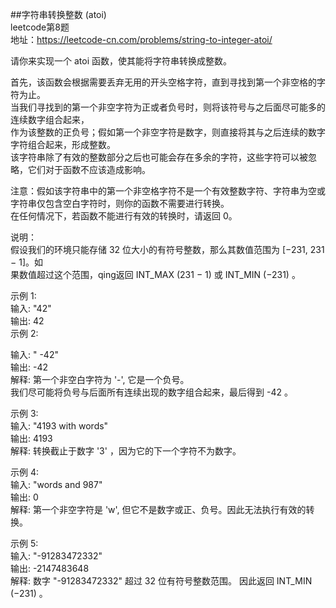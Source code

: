 ##字符串转换整数 (atoi)<br/>
leetcode第8题<br/>
地址：https://leetcode-cn.com/problems/string-to-integer-atoi/<br/>


请你来实现一个 atoi 函数，使其能将字符串转换成整数。<br/>

首先，该函数会根据需要丢弃无用的开头空格字符，直到寻找到第一个非空格的字符为止。<br/>
当我们寻找到的第一个非空字符为正或者负号时，则将该符号与之后面尽可能多的连续数字组合起来，<br/>
作为该整数的正负号；假如第一个非空字符是数字，则直接将其与之后连续的数字字符组合起来，形成整数。<br/>
该字符串除了有效的整数部分之后也可能会存在多余的字符，这些字符可以被忽略，它们对于函数不应该造成影响。<br/>

注意：假如该字符串中的第一个非空格字符不是一个有效整数字符、字符串为空或字符串仅包含空白字符时，则你的函数不需要进行转换。<br/>
在任何情况下，若函数不能进行有效的转换时，请返回 0。<br/>

说明：<br/>
假设我们的环境只能存储 32 位大小的有符号整数，那么其数值范围为 [−231,  231 − 1]。如<br/>
果数值超过这个范围，qing返回  INT_MAX (231 − 1) 或 INT_MIN (−231) 。<br/>

示例 1:<br/>
输入: "42"<br/>
输出: 42<br/>
示例 2:<br/>

输入: "   -42"<br/>
输出: -42<br/>
解释: 第一个非空白字符为 '-', 它是一个负号。<br/>
     我们尽可能将负号与后面所有连续出现的数字组合起来，最后得到 -42 。<br/>
	 
示例 3:<br/>
输入: "4193 with words"<br/>
输出: 4193<br/>
解释: 转换截止于数字 '3' ，因为它的下一个字符不为数字。<br/>

示例 4:<br/>
输入: "words and 987"<br/>
输出: 0<br/>
解释: 第一个非空字符是 'w', 但它不是数字或正、负号。因此无法执行有效的转换。<br/>

示例 5:<br/>
输入: "-91283472332"<br/>
输出: -2147483648<br/>
解释: 数字 "-91283472332" 超过 32 位有符号整数范围。 因此返回 INT_MIN (−231) 。<br/>